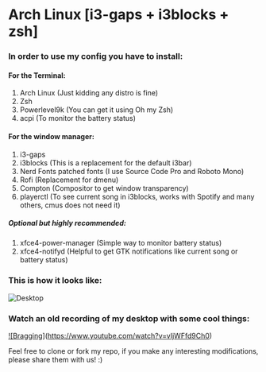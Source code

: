 # Arch Linux [i3-gaps + i3blocks + zsh]

### In order to use my config you have to install:

#### For the Terminal:
1. Arch Linux (Just kidding any distro is fine)
2. Zsh
3. Powerlevel9k (You can get it using Oh my Zsh)
4. acpi (To monitor the battery status)

#### For the window manager:
1. i3-gaps
2. i3blocks (This is a replacement for the default i3bar)
3. Nerd Fonts patched fonts (I use Source Code Pro and Roboto Mono)
4. Rofi (Replacement for dmenu)
6. Compton (Compositor to get window transparency)
7. playerctl (To see current song in i3blocks, works with Spotify and many others, cmus does not need it)

##### Optional but highly recommended:
1. xfce4-power-manager (Simple way to monitor battery status)
2. xfce4-notifyd (Helpful to get GTK notifications like current song or battery status)

### This is how it looks like:
![Desktop](https://github.com/da-edra/dotfiles/blob/master/.desktop.png)

### Watch an old recording of my desktop with some cool things:
[![Bragging]](https://github.com/da-edra/dotfiles/blob/master/.bragging.png)(https://www.youtube.com/watch?v=vIjWFfd9Ch0)

Feel free to clone or fork my repo, if you make any interesting modifications, please share them with us! :)